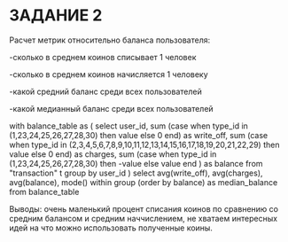 # ЗАДАНИЕ 2
Расчет метрик относительно баланса пользователя:

-сколько в среднем коинов списывает 1 человек

-сколько в среднем коинов начисляется 1 человеку

-какой средний баланс среди всех пользователей

-какой медианный баланс среди всех пользователей

with balance_table as  (
    select 
       user_id,
       sum
       (case when type_id in (1,23,24,25,26,27,28,30) then value else 0 end) as write_off,
       sum
       (case when type_id in (2,3,4,5,6,7,8,9,10,11,12,13,14,15,16,17,18,19,20,21,22,29) then value else 0 end) as charges,
       sum
       (case when type_id in (1,23,24,25,26,27,28,30) then -value else value end ) as balance
     from "transaction" t
     group by user_id
     )
select avg(write_off), avg(charges), avg(balance), mode() within group (order by balance) as median_balance
from balance_table

Выводы: очень маленький процент спиcания коинов по сравнению со средним балансом и средним наччислением, не хватаем интересных идей на что можно использовать полученные коины.

